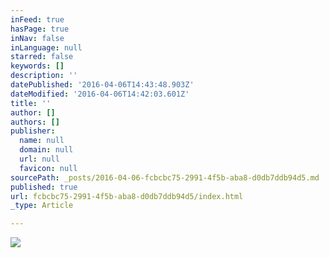 ```yaml
---
inFeed: true
hasPage: true
inNav: false
inLanguage: null
starred: false
keywords: []
description: ''
datePublished: '2016-04-06T14:43:48.903Z'
dateModified: '2016-04-06T14:42:03.601Z'
title: ''
author: []
authors: []
publisher:
  name: null
  domain: null
  url: null
  favicon: null
sourcePath: _posts/2016-04-06-fcbcbc75-2991-4f5b-aba8-d0db7ddb94d5.md
published: true
url: fcbcbc75-2991-4f5b-aba8-d0db7ddb94d5/index.html
_type: Article

---
```

![](https://the-grid-user-content.s3-us-west-2.amazonaws.com/d0e4e17d-ed8b-4ddd-8169-f6de1da2ddc7.png)